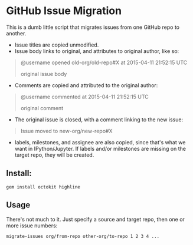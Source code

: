 # GitHub Issue Migration

This is a dumb little script that migrates issues from one GitHub repo to another.

- Issue titles are copied unmodified.
- Issue body links to original, and attributes to original author, like so:

> @username opened old-org/old-repo#X at 2015-04-11 21:52:15 UTC
> 
> original issue body

- Comments are copied and attributed to the original author:

> @username commented at 2015-04-11 21:52:15 UTC
> 
> original comment

- The original issue is closed, with a comment linking to the new issue:

> Issue moved to new-org/new-repo#X

- labels, milestones, and assignee are also copied, since that's what we want in IPython/Jupyter.
  If labels and/or milestones are missing on the target repo, they will be created.

## Install:

    gem install octokit highline

## Usage

There's not much to it. Just specify a source and target repo, then one or more issue numbers:

    migrate-issues org/from-repo other-org/to-repo 1 2 3 4 ...

